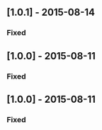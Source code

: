 ## [1.0.1] - 2015-08-14

### Fixed



## [1.0.0] - 2015-08-11

### Fixed



## [1.0.0] - 2015-08-11

### Fixed



